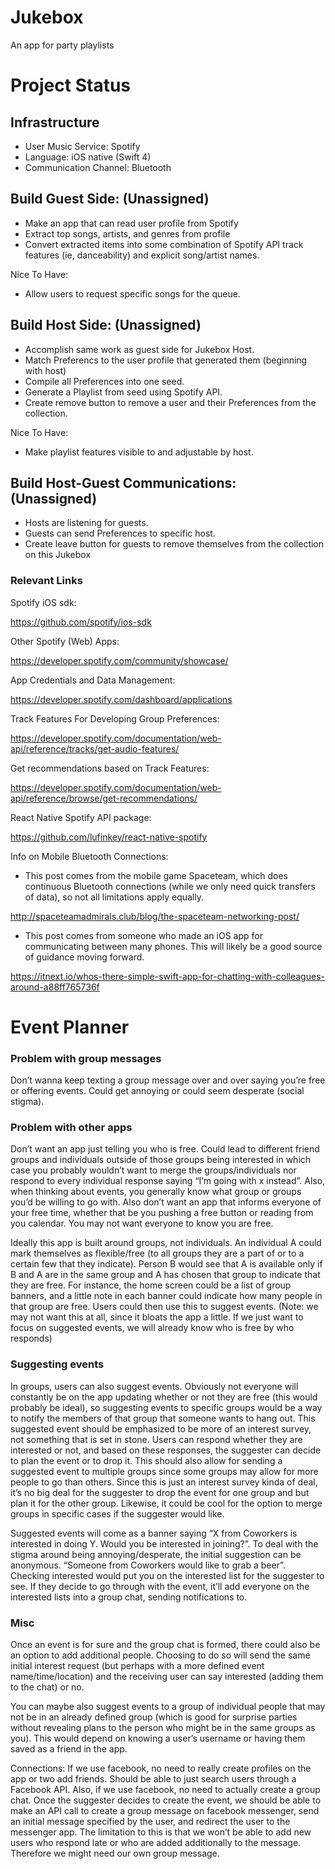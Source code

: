 # Jukebox
An app for party playlists


# Project Status

## Infrastructure

* User Music Service: Spotify
* Language: iOS native (Swift 4)
* Communication Channel: Bluetooth

## Build Guest Side: (Unassigned)

* Make an app that can read user profile from Spotify
* Extract top songs, artists, and genres from profile
* Convert extracted items into some combination of Spotify API track features (ie, danceability) and explicit song/artist names.

Nice To Have:

* Allow users to request specific songs for the queue. 

## Build Host Side: (Unassigned)

* Accomplish same work as guest side for Jukebox Host.
* Match Preferencs to the user profile that generated them (beginning with host)
* Compile all Preferences into one seed.
* Generate a Playlist from seed using Spotify API.
* Create remove button to remove a user and their Preferences from the collection.

Nice To Have:

* Make playlist features visible to and adjustable by host.


## Build Host-Guest Communications: (Unassigned)

* Hosts are listening for guests.
* Guests can send Preferences to specific host.
* Create leave button for guests to remove themselves from the collection on this Jukebox





### Relevant Links

Spotify iOS sdk:

https://github.com/spotify/ios-sdk

Other Spotify (Web) Apps:

https://developer.spotify.com/community/showcase/

App Credentials and Data Management:

https://developer.spotify.com/dashboard/applications

Track Features For Developing Group Preferences:

https://developer.spotify.com/documentation/web-api/reference/tracks/get-audio-features/

Get recommendations based on Track Features:

https://developer.spotify.com/documentation/web-api/reference/browse/get-recommendations/

React Native Spotify API package:

https://github.com/lufinkey/react-native-spotify


Info on Mobile Bluetooth Connections:

* This post comes from the mobile game Spaceteam, which does continuous Bluetooth connections (while we only need quick transfers of data), so not all limitations apply equally.

http://spaceteamadmirals.club/blog/the-spaceteam-networking-post/


* This post comes from someone who made an iOS app for communicating between many phones. This will likely be a good source of guidance moving forward.

https://itnext.io/whos-there-simple-swift-app-for-chatting-with-colleagues-around-a88ff765736f


# Event Planner


### Problem with group messages
Don’t wanna keep texting a group message over and over saying you’re free or offering events. Could get annoying or could seem desperate (social stigma). 

### Problem with other apps
Don’t want an app just telling you who is free. Could lead to different friend groups and individuals outside of those groups being interested in which case you probably wouldn’t want to merge the groups/individuals nor respond to every individual response saying “I’m going with x instead”.  Also, when thinking about events, you generally know what group or groups you’d be willing to go with. Also don’t want an app that informs everyone of your free time, whether that be you pushing a free button or reading from you calendar. You may not want everyone to know you are free. 

Ideally this app is built around groups, not individuals. An individual A could mark themselves as flexible/free (to all groups they are a part of or to a certain few that they indicate). Person B would see that A is available only if B and A are in the same group and A has chosen that group to indicate that they are free. For instance, the home screen could be a list of group banners, and a little note in each banner could indicate how many people in that group are free. Users could then use this to suggest events. (Note: we may not want this at all, since it bloats the app a little. If we just want to focus on suggested events, we will already know who is free by who responds)

### Suggesting events
In groups, users can also suggest events. Obviously not everyone will constantly be on the app updating whether or not they are free (this would probably be ideal), so suggesting events to specific groups would be a way to notify the members of that group that someone wants to hang out. This suggested event should be emphasized to be more of an interest survey, not something that is set in stone. Users can respond whether they are interested or not, and based on these responses,  the suggester can decide to plan the event or to drop it. This should also allow for sending a suggested event to multiple groups since some groups may allow for more people to go than others. Since this is just an interest survey kinda of deal, it’s no big deal for the suggester to drop the event for one group and but plan it for the other group. Likewise, it could be cool for the option to merge groups in specific cases if the suggester would like. 

Suggested events will come as a banner saying “X from Coworkers is interested in doing Y. Would you be interested in joining?”. To deal with the stigma around being annoying/desperate, the initial suggestion can be anonymous. “Someone from Coworkers would like to grab a beer”. Checking interested would put you on the interested list for the suggester to see. If they decide to go through with the event, it’ll add everyone on the interested lists into a group chat, sending notifications to. 

### Misc
Once an event is for sure and the group chat is formed, there could also be an option to add additional people. Choosing to do so will send the same initial interest request (but perhaps with a more defined event name/time/location) and the receiving user can say interested (adding them to the chat) or no. 

You can maybe also suggest events to a group of individual people that may not be in an already defined group (which is good for surprise parties without revealing plans to the person who might be in the same groups as you).  This would depend on knowing a user’s username or having them saved as a friend in the app. 

Connections: If we use facebook, no need to really create profiles on the app or two add friends. Should be able to just search users through a Facebook API. Also, if we use facebook, no need to actually create a group chat. Once the suggester decides to create the event, we should be able to make an API call to create a group message on facebook messenger, send an initial message specified by the user, and redirect the user to the messenger app. The limitation to this is that we won’t be able to add new users who respond late or who are added additionally to the message. Therefore we might need our own group message. 

